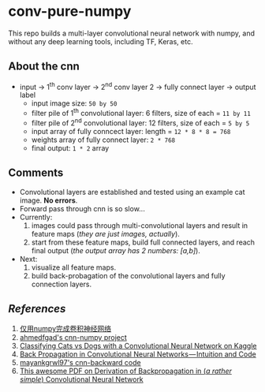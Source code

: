 # conv-pure-numpy

This repo builds a multi-layer convolutional neural network with numpy, and without any deep learning tools, including TF, Keras, etc.

## About the cnn
* input -> 1<sup>th</sup> conv layer -> 2<sup>nd</sup> conv layer 2 -> fully connect layer -> output label
    * input image size: `50 by 50`
    * filter pile of 1<sup>th</sup> convolutional layer: 6 filters, size of each = `11 by 11`
    * filter pile of 2<sup>nd</sup> convolutional layer: 12 filters, size of each = `5 by 5`
    * input array of fully conncect layer: length = `12 * 8 * 8 = 768`
    * weights array of fully connect layer: `2 * 768`
    * final output: `1 * 2` array

## Comments
* Convolutional layers are established and tested using an example cat image. **No errors**.
* Forward pass through cnn is so slow...
* Currently: 
    1. images could pass through multi-convolutional layers and result in feature maps (*they are just images, actually*).
    2. start from these feature maps, build full connected layers, and reach final output (*the output array has 2 numbers: \[a,b]*).
* Next: 
    1. visualize all feature maps.
    2. build back-probagation of the convolutional layers and fully connection layers.

## *References*
1. [仅用numpy完成卷积神经网络](https://m.aliyun.com/yunqi/articles/585741)
2. [ahmedfgad's cnn-numpy project](https://github.com/ahmedfgad/NumPyCNN)
3. [Classifying Cats vs Dogs with a Convolutional Neural Network on Kaggle](https://pythonprogramming.net/convolutional-neural-network-kats-vs-dogs-machine-learning-tutorial/)
4. [Back Propagation in Convolutional Neural Networks — Intuition and Code](https://becominghuman.ai/back-propagation-in-convolutional-neural-networks-intuition-and-code-714ef1c38199)
5. [mayankgrwl97's cnn-backward code](https://gist.github.com/mayankgrwl97/7c85ed1cf353be7764e2fa8b010da4d3)
6. [This awesome PDF on Derivation of Backpropagation in (*a rather simple*) Convolutional Neural Network](https://pdfs.semanticscholar.org/5d79/11c93ddcb34cac088d99bd0cae9124e5dcd1.pdf)
